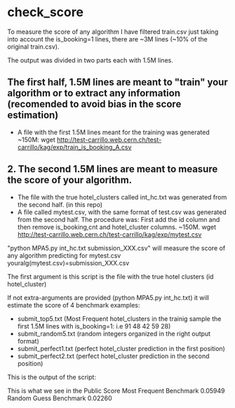 # check_score

To measure the score of any algorithm I have filtered train.csv just taking into account the is_booking=1 lines, there are ~3M lines (~10% of the original train.csv). 

The output was divided in two parts each with 1.5M lines.

## The first half, 1.5M lines are meant to "train" your algorithm or to extract any information (recomended to avoid bias in the score estimation) 
- A file with the first 1.5M lines meant for the training was generated ~150M: wget http://test-carrillo.web.cern.ch/test-carrillo/kag/exp/train_is_booking_A.csv

## 2. The second 1.5M lines are meant to measure the score of your algorithm.  
- The file with the true hotel_clusters called int_hc.txt was generated from the second half. (in this repo)
- A file called mytest.csv, with the same format of test.csv was generated from the second half. 
	     The procedure was: First add the id column and then remove is_booking,cnt and hotel_cluster columns.
	    ~150M. wget http://test-carrillo.web.cern.ch/test-carrillo/kag/exp/mytest.csv

"python MPA5.py int_hc.txt submission_XXX.csv" will measure the score of any algorithm predicting for mytest.csv youralg(mytest.csv)=submission_XXX.csv
 
The first argument is this script is the file with the true hotel clusters (id hotel_cluster)

If not extra-arguments are provided (python MPA5.py int_hc.txt) it will estimate the score of 4 benchmark examples:

- submit_top5.txt (Most Frequent hotel_clusters in the trainig sample the first 1.5M lines with is_booking=1: i.e 91 48 42 59 28)
- submit_random5.txt (random integers organized in the right output format)
- submit_perfect1.txt (perfect hotel_cluster prediction in the first position)
- submit_perfect2.txt (perfect hotel_cluster prediction in the second position)

This is the output of the script:
<script>
python MPA5.py int_hc.txt 
true file:int_hc.txt
Benchmarks:
for Top 5: 0.0725446999999
for Random: 0.0224846777778
for Perfect1: 1.0
for Perfect2: 0.5
</script>

This is what we see in the Public Score
Most Frequent Benchmark	0.05949
Random Guess Benchmark	0.02260